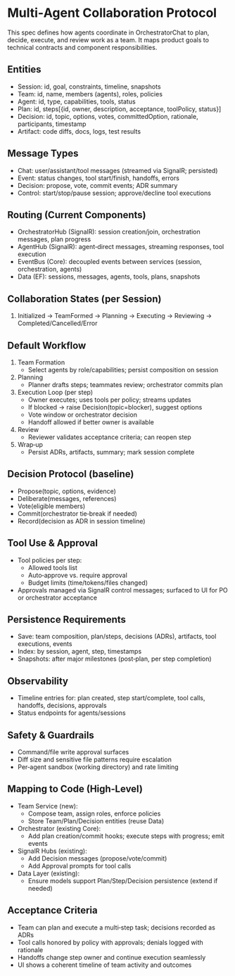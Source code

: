 # Multi‑Agent Collaboration Protocol

This spec defines how agents coordinate in OrchestratorChat to plan, decide, execute, and review work as a team. It maps product goals to technical contracts and component responsibilities.

## Entities
- Session: id, goal, constraints, timeline, snapshots
- Team: id, name, members (agents), roles, policies
- Agent: id, type, capabilities, tools, status
- Plan: id, steps[{id, owner, description, acceptance, toolPolicy, status}]
- Decision: id, topic, options, votes, committedOption, rationale, participants, timestamp
- Artifact: code diffs, docs, logs, test results

## Message Types
- Chat: user/assistant/tool messages (streamed via SignalR; persisted)
- Event: status changes, tool start/finish, handoffs, errors
- Decision: propose, vote, commit events; ADR summary
- Control: start/stop/pause session; approve/decline tool executions

## Routing (Current Components)
- OrchestratorHub (SignalR): session creation/join, orchestration messages, plan progress
- AgentHub (SignalR): agent‑direct messages, streaming responses, tool execution
- EventBus (Core): decoupled events between services (session, orchestration, agents)
- Data (EF): sessions, messages, agents, tools, plans, snapshots

## Collaboration States (per Session)
1) Initialized → TeamFormed → Planning → Executing → Reviewing → Completed/Cancelled/Error

## Default Workflow
1) Team Formation
   - Select agents by role/capabilities; persist composition on session
2) Planning
   - Planner drafts steps; teammates review; orchestrator commits plan
3) Execution Loop (per step)
   - Owner executes; uses tools per policy; streams updates
   - If blocked → raise Decision(topic=blocker), suggest options
   - Vote window or orchestrator decision
   - Handoff allowed if better owner is available
4) Review
   - Reviewer validates acceptance criteria; can reopen step
5) Wrap‑up
   - Persist ADRs, artifacts, summary; mark session complete

## Decision Protocol (baseline)
- Propose(topic, options, evidence)
- Deliberate(messages, references)
- Vote(eligible members)
- Commit(orchestrator tie‑break if needed)
- Record(decision as ADR in session timeline)

## Tool Use & Approval
- Tool policies per step:
  - Allowed tools list
  - Auto‑approve vs. require approval
  - Budget limits (time/tokens/files changed)
- Approvals managed via SignalR control messages; surfaced to UI for PO or orchestrator acceptance

## Persistence Requirements
- Save: team composition, plan/steps, decisions (ADRs), artifacts, tool executions, events
- Index: by session, agent, step, timestamps
- Snapshots: after major milestones (post‑plan, per step completion)

## Observability
- Timeline entries for: plan created, step start/complete, tool calls, handoffs, decisions, approvals
- Status endpoints for agents/sessions

## Safety & Guardrails
- Command/file write approval surfaces
- Diff size and sensitive file patterns require escalation
- Per‑agent sandbox (working directory) and rate limiting

## Mapping to Code (High‑Level)
- Team Service (new):
  - Compose team, assign roles, enforce policies
  - Store Team/Plan/Decision entities (reuse Data)
- Orchestrator (existing Core):
  - Add plan creation/commit hooks; execute steps with progress; emit events
- SignalR Hubs (existing):
  - Add Decision messages (propose/vote/commit)
  - Add Approval prompts for tool calls
- Data Layer (existing):
  - Ensure models support Plan/Step/Decision persistence (extend if needed)

## Acceptance Criteria
- Team can plan and execute a multi‑step task; decisions recorded as ADRs
- Tool calls honored by policy with approvals; denials logged with rationale
- Handoffs change step owner and continue execution seamlessly
- UI shows a coherent timeline of team activity and outcomes


